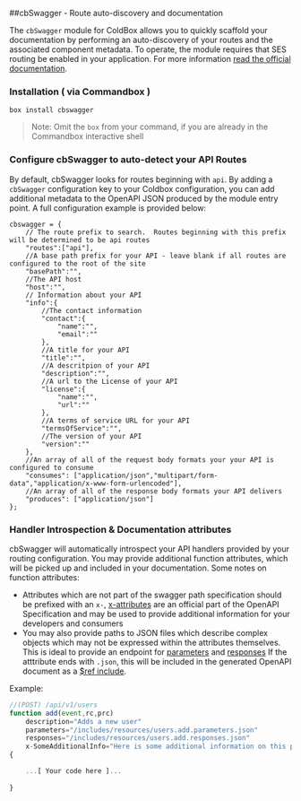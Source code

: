 ##cbSwagger - Route auto-discovery and documentation

The `cbSwagger` module for ColdBox allows you to quickly scaffold your documentation by performing an auto-discovery of your routes and the associated component metadata.  To operate, the module requires that SES routing be enabled in your application.  For more information [read the official documentation](https://coldbox.ortusbooks.com/content/Routing/routes_configuration.html).

### Installation ( via Commandbox )

`box install cbswagger`

> Note:  Omit the `box` from your command, if you are already in the Commandbox interactive shell


### Configure cbSwagger to auto-detect your API Routes

By default, cbSwagger looks for routes beginning with `api`.  By adding a `cbSwagger` configuration key to your Coldbox configuration, you can add additional metadata to the OpenAPI JSON produced by the module entry point.  A full configuration example is provided below:

```
cbswagger = {
	// The route prefix to search.  Routes beginning with this prefix will be determined to be api routes
	"routes":["api"],
	//A base path prefix for your API - leave blank if all routes are configured to the root of the site
	"basePath":"",
	//The API host
	"host":"",
	// Information about your API
	"info":{
		//The contact information
		"contact":{
			"name":"",
			"email":""
		},
		//A title for your API
		"title":"",
		//A descritpion of your API
		"description":"",
		//A url to the License of your API
		"license":{
			"name":"",
			"url":""
		},
		//A terms of service URL for your API
		"termsOfService":"",
		//The version of your API
		"version":""
	},
	//An array of all of the request body formats your your API is configured to consume 
	"consumes": ["application/json","multipart/form-data","application/x-www-form-urlencoded"],
	//An array of all of the response body formats your API delivers
	"produces": ["application/json"]
};

```

### Handler Introspection & Documentation attributes

cbSwagger will automatically introspect your API handlers provided by your routing configuration.  You may provide additional function attributes, which will be picked up and included in your documentation.  Some notes on function attributes:

* Attributes which are not part of the swagger path specification should be prefixed with an `x-`, [x-attributes](https://github.com/OAI/OpenAPI-Specification/blob/OpenAPI.next/versions/3.0.md#specificationExtensions) are an official part of the OpenAPI Specification and may be used to provide additional information for your developers and consumers
* You may also provide paths to JSON files which describe complex objects which may not be expressed within the attributes themselves.  This is ideal to provide an endpoint for [parameters](https://github.com/OAI/OpenAPI-Specification/blob/OpenAPI.next/versions/3.0.md#parameterObject) and [responses](https://github.com/OAI/OpenAPI-Specification/blob/OpenAPI.next/versions/3.0.md#responseObject)  If the atttribute ends with `.json`, this will be included in the generated OpenAPI document as a [$ref include](https://github.com/OAI/OpenAPI-Specification/blob/OpenAPI.next/versions/3.0.md#pathItemObject).

Example:


```js
//(POST) /api/v1/users
function add(event,rc,prc)
	description="Adds a new user"
	parameters="/includes/resources/users.add.parameters.json"
	responses="/includes/resources/users.add.responses.json"
	x-SomeAdditionalInfo="Here is some additional information on this path"
{

	...[ Your code here ]...
		
}
```

